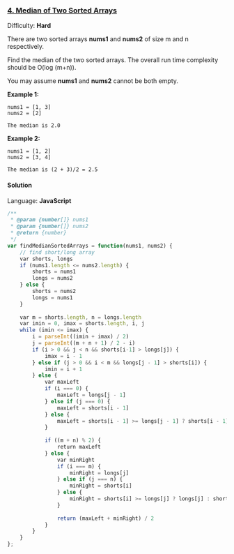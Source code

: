 ### [4\. Median of Two Sorted Arrays](https://leetcode.com/problems/median-of-two-sorted-arrays/)

Difficulty: **Hard**


There are two sorted arrays **nums1** and **nums2** of size m and n respectively.

Find the median of the two sorted arrays. The overall run time complexity should be O(log (m+n)).

You may assume **nums1** and **nums2** cannot be both empty.

**Example 1:**

```
nums1 = [1, 3]
nums2 = [2]

The median is 2.0
```

**Example 2:**

```
nums1 = [1, 2]
nums2 = [3, 4]

The median is (2 + 3)/2 = 2.5
```


#### Solution

Language: **JavaScript**

```javascript
/**
 * @param {number[]} nums1
 * @param {number[]} nums2
 * @return {number}
 */
var findMedianSortedArrays = function(nums1, nums2) {
    // find short/long array
    var shorts, longs
    if (nums1.length <= nums2.length) {
        shorts = nums1
        longs = nums2
    } else {
        shorts = nums2
        longs = nums1
    }
    
    var m = shorts.length, n = longs.length
    var imin = 0, imax = shorts.length, i, j
    while (imin <= imax) {
        i = parseInt((imin + imax) / 2)
        j = parseInt((m + n + 1) / 2 - i)
        if (i > 0 && j < n && shorts[i-1] > longs[j]) {
            imax = i - 1
        } else if (j > 0 && i < m && longs[j - 1] > shorts[i]) {
            imin = i + 1
        } else {
            var maxLeft
            if (i === 0) {
                maxLeft = longs[j - 1]
            } else if (j === 0) {
                maxLeft = shorts[i - 1]
            } else {
                maxLeft = shorts[i - 1] >= longs[j - 1] ? shorts[i - 1] : longs[j - 1]
            }
            
            if ((m + n) % 2) {
                return maxLeft
            } else {
                var minRight
                if (i === m) {
                    minRight = longs[j]
                } else if (j === n) {
                    minRight = shorts[i]
                } else {
                    minRight = shorts[i] >= longs[j] ? longs[j] : shorts[i]
                }
                
                return (maxLeft + minRight) / 2
            }
        }
    }
};
```